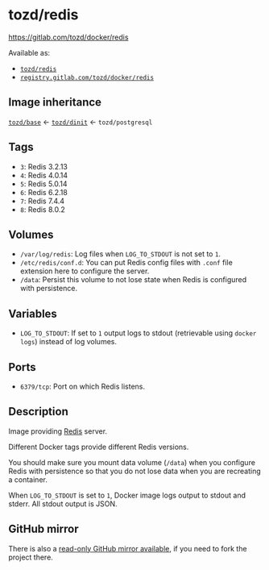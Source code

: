 # tozd/redis

<https://gitlab.com/tozd/docker/redis>

Available as:

- [`tozd/redis`](https://hub.docker.com/r/tozd/redis)
- [`registry.gitlab.com/tozd/docker/redis`](https://gitlab.com/tozd/docker/redis/container_registry)

## Image inheritance

[`tozd/base`](https://gitlab.com/tozd/docker/base) ← [`tozd/dinit`](https://gitlab.com/tozd/docker/dinit) ← `tozd/postgresql`

## Tags

- `3`: Redis 3.2.13
- `4`: Redis 4.0.14
- `5`: Redis 5.0.14
- `6`: Redis 6.2.18
- `7`: Redis 7.4.4
- `8`: Redis 8.0.2

## Volumes

- `/var/log/redis`: Log files when `LOG_TO_STDOUT` is not set to `1`.
- `/etc/redis/conf.d`: You can put Redis config files with `.conf` file extension here to configure the server.
- `/data`: Persist this volume to not lose state when Redis is configured with persistence.

## Variables

- `LOG_TO_STDOUT`: If set to `1` output logs to stdout (retrievable using `docker logs`) instead of log volumes.

## Ports

- `6379/tcp`: Port on which Redis listens.

## Description

Image providing [Redis](https://redis.io/) server.

Different Docker tags provide different Redis versions.

You should make sure you mount data volume (`/data`) when you configure Redis with persistence
so that you do not lose data when you are recreating a container.

When `LOG_TO_STDOUT` is set to `1`, Docker image logs output to stdout and stderr. All stdout output is JSON.

## GitHub mirror

There is also a [read-only GitHub mirror available](https://github.com/tozd/docker-redis),
if you need to fork the project there.
